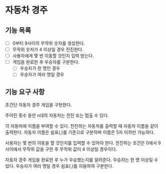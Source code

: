 # 자동차 경주

## 기능 목록

-[ ] 0부터 9사이의 무작위 숫자를 생성한다.
-[ ] 무작위 숫자가 4 이상일 경우 전진한다.
-[ ] 사용자에게 몇 번 이동할 것인지 입력 받는다. 
-[ ] 게임을 완료한 후 우승자를 구분한다.
  - [ ] 우승자가 한 명인 경우
  - [ ] 우승자가 여러 명일 경우

## 기능 요구 사항
초간단 자동차 경주 게임을 구현한다.

주어진 횟수 동안 n대의 자동차는 전진 또는 멈출 수 있다.

각 자동차에 이름을 부여할 수 있다.
전진하는 자동차를 출력할 때 자동차 이름을 같이 출력한다.
자동차 이름은 쉼표(,)를 기준으로 구분하며 이름은 5자 이하만 가능하다.

사용자는 몇 번의 이동을 할 것인지를 입력할 수 있어야 한다.
전진하는 조건은 0에서 9 사이에서 무작위 값을 구한 후 무작위 값이 4 이상일 경우이다.

자동차 경주 게임을 완료한 후 누가 우승했는지를 알려준다. 우승자는 한 명 이상일 수 있다.
우승자가 여러 명일 경우 쉼표(,)를 이용하여 구분한다.